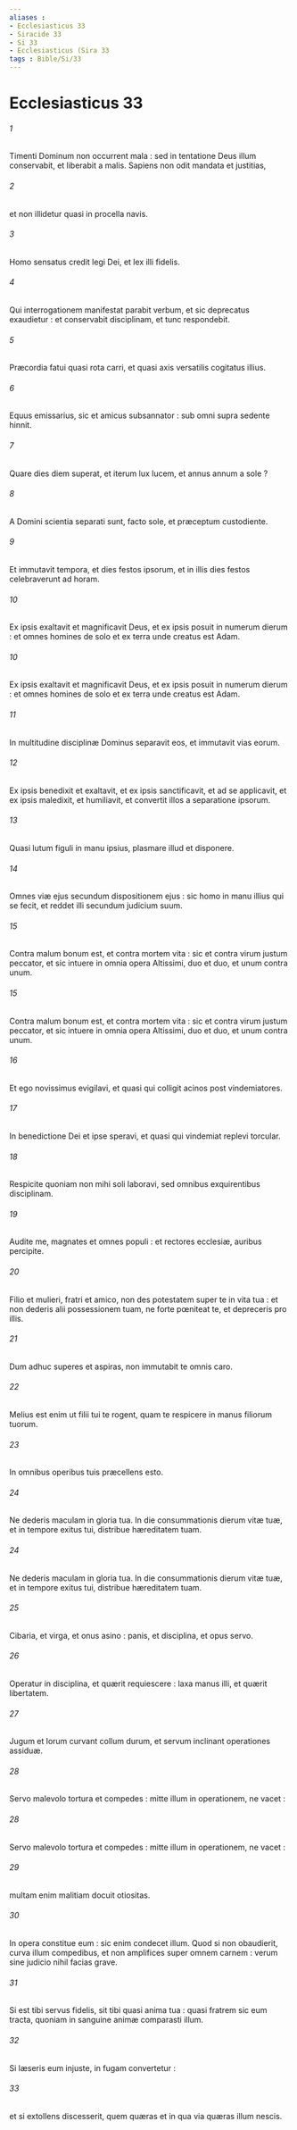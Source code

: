 ```yaml
---
aliases : 
- Ecclesiasticus 33
- Siracide 33
- Si 33
- Ecclesiasticus (Sira 33
tags : Bible/Si/33
---
```


# Ecclesiasticus 33

###### 1
Timenti Dominum non occurrent mala : sed in tentatione Deus illum conservabit, et liberabit a malis. Sapiens non odit mandata et justitias,
###### 2
et non illidetur quasi in procella navis.
###### 3
Homo sensatus credit legi Dei, et lex illi fidelis.
###### 4
Qui interrogationem manifestat parabit verbum, et sic deprecatus exaudietur : et conservabit disciplinam, et tunc respondebit.
###### 5
Præcordia fatui quasi rota carri, et quasi axis versatilis cogitatus illius.
###### 6
Equus emissarius, sic et amicus subsannator : sub omni supra sedente hinnit.
###### 7
Quare dies diem superat, et iterum lux lucem, et annus annum a sole ?
###### 8
A Domini scientia separati sunt, facto sole, et præceptum custodiente.
###### 9
Et immutavit tempora, et dies festos ipsorum, et in illis dies festos celebraverunt ad horam.
###### 10
Ex ipsis exaltavit et magnificavit Deus, et ex ipsis posuit in numerum dierum : et omnes homines de solo et ex terra unde creatus est Adam.
###### 10
Ex ipsis exaltavit et magnificavit Deus, et ex ipsis posuit in numerum dierum : et omnes homines de solo et ex terra unde creatus est Adam.
###### 11
In multitudine disciplinæ Dominus separavit eos, et immutavit vias eorum.
###### 12
Ex ipsis benedixit et exaltavit, et ex ipsis sanctificavit, et ad se applicavit, et ex ipsis maledixit, et humiliavit, et convertit illos a separatione ipsorum.
###### 13
Quasi lutum figuli in manu ipsius, plasmare illud et disponere.
###### 14
Omnes viæ ejus secundum dispositionem ejus : sic homo in manu illius qui se fecit, et reddet illi secundum judicium suum.
###### 15
Contra malum bonum est, et contra mortem vita : sic et contra virum justum peccator, et sic intuere in omnia opera Altissimi, duo et duo, et unum contra unum.
###### 15
Contra malum bonum est, et contra mortem vita : sic et contra virum justum peccator, et sic intuere in omnia opera Altissimi, duo et duo, et unum contra unum.
###### 16
Et ego novissimus evigilavi, et quasi qui colligit acinos post vindemiatores.
###### 17
In benedictione Dei et ipse speravi, et quasi qui vindemiat replevi torcular.
###### 18
Respicite quoniam non mihi soli laboravi, sed omnibus exquirentibus disciplinam.
###### 19
Audite me, magnates et omnes populi : et rectores ecclesiæ, auribus percipite.
###### 20
Filio et mulieri, fratri et amico, non des potestatem super te in vita tua : et non dederis alii possessionem tuam, ne forte pœniteat te, et depreceris pro illis.
###### 21
Dum adhuc superes et aspiras, non immutabit te omnis caro.
###### 22
Melius est enim ut filii tui te rogent, quam te respicere in manus filiorum tuorum.
###### 23
In omnibus operibus tuis præcellens esto.
###### 24
Ne dederis maculam in gloria tua. In die consummationis dierum vitæ tuæ, et in tempore exitus tui, distribue hæreditatem tuam.
###### 24
Ne dederis maculam in gloria tua. In die consummationis dierum vitæ tuæ, et in tempore exitus tui, distribue hæreditatem tuam.
###### 25
Cibaria, et virga, et onus asino : panis, et disciplina, et opus servo.
###### 26
Operatur in disciplina, et quærit requiescere : laxa manus illi, et quærit libertatem.
###### 27
Jugum et lorum curvant collum durum, et servum inclinant operationes assiduæ.
###### 28
Servo malevolo tortura et compedes : mitte illum in operationem, ne vacet :
###### 28
Servo malevolo tortura et compedes : mitte illum in operationem, ne vacet :
###### 29
multam enim malitiam docuit otiositas.
###### 30
In opera constitue eum : sic enim condecet illum. Quod si non obaudierit, curva illum compedibus, et non amplifices super omnem carnem : verum sine judicio nihil facias grave.
###### 31
Si est tibi servus fidelis, sit tibi quasi anima tua : quasi fratrem sic eum tracta, quoniam in sanguine animæ comparasti illum.
###### 32
Si læseris eum injuste, in fugam convertetur :
###### 33
et si extollens discesserit, quem quæras et in qua via quæras illum nescis.
